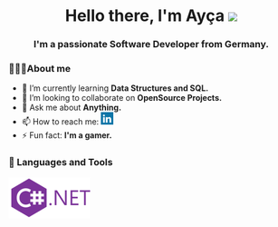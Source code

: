 <h1 align="center">Hello there, I'm Ayça <img src="https://raw.githubusercontent.com/MartinHeinz/MartinHeinz/master/wave.gif" height="30px"></h1>
<h3 align="center">I'm a passionate Software Developer from Germany.</h3>

### 🙋🏻‍♀️About me

- 🌱 I’m currently learning **Data Structures and SQL.**
- 👯 I’m looking to collaborate on **OpenSource Projects.**
- 💬 Ask me about **Anything.**
- 📫 How to reach me: <a href="https://linkedin.com/in/eaycayildirim" target="blank"><img src="icons/linkedin.svg" alt="eaycayildirim" width="22px" /></a>
- ⚡ Fun fact: **I'm a gamer.**

### 🚀 Languages and Tools

<img align="left" src="icons/c-sharp-solid.svg" />
<img align="left" src="icons/dot-net.svg" />
